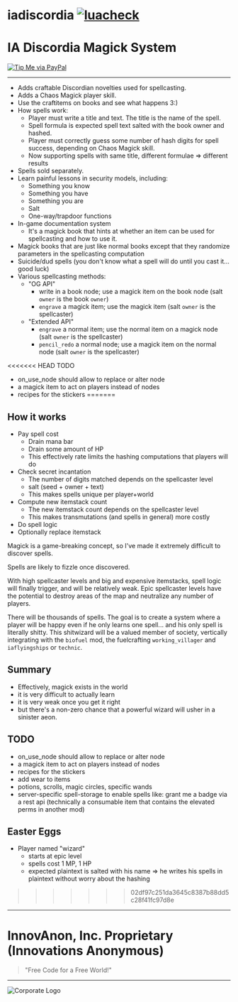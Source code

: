 # iadiscordia [![luacheck][luacheck badge]][luacheck workflow]  
IA Discordia Magick System
==========

[![Tip Me via PayPal](https://img.shields.io/badge/paypal-donate-FF1100.svg?logo=paypal&logoColor=FF1133&style=plastic)](https://www.paypal.me/InnovAnon)

----------

- Adds craftable Discordian novelties used for spellcasting.
- Adds a Chaos Magick player skill.
- Use the craftitems on books and see what happens 3:)
- How spells work:
  - Player must write a title and text.
    The title is the name of the spell.
  - Spell formula is expected spell text salted with the book owner and hashed.
  - Player must correctly guess some number of hash digits for spell success,
    depending on Chaos Magick skill.
  - Now supporting spells with same title, different formulae => different results
- Spells sold separately.
- Learn painful lessons in security models, including:
  - Something you know
  - Something you have
  - Something you are
  - Salt
  - One-way/trapdoor functions
- In-game documentation system
  - It's a magick book that hints at
    whether an item can be used for spellcasting and
    how to use it.
- Magick books that are just like normal books
  except that they randomize parameters in the spellcasting computation
- Suicide/dud spells (you don't know what a spell will do until you cast it... good luck)
- Various spellcasting methods:
  - "OG API"
    - write in a book node; use a magick item on the book node
      (salt `owner` is the book `owner`)
    - `engrave` a magick item; use the magick item
      (salt `owner` is the spellcaster)
  - "Extended API"
    - `engrave` a normal item; use the normal item on a magick node
      (salt `owner` is the spellcaster)
    - `pencil_redo` a normal node; use a magick item on the normal node
      (salt `owner` is the spellcaster)

<<<<<<< HEAD
TODO
- on_use_node should allow to replace or alter node
- a magick item to act on players instead of nodes
- recipes for the stickers
=======
## How it works
- Pay spell cost
  - Drain mana bar
  - Drain some amount of HP
  - This effectively rate limits the hashing computations that players will do
- Check secret incantation
  - The number of digits matched depends on the spellcaster level
  - salt (seed + owner + text)
  - This makes spells unique per player+world
- Compute new itemstack count
  - The new itemstack count depends on the spellcaster level
  - This makes transmutations (and spells in general) more costly
- Do spell logic
- Optionally replace itemstack

Magick is a game-breaking concept,
so I've made it extremely difficult to discover spells.

Spells are likely to fizzle once discovered.

With high spellcaster levels and big and expensive itemstacks,
spell logic will finally trigger,
and will be relatively weak.
Epic spellcaster levels have the potential to destroy areas of the map
and neutralize any number of players.

There will be thousands of spells.
The goal is to create a system where a player will be happy even if he only learns one spell...
and his only spell is literally shitty.
This shitwizard will be a valued member of society,
vertically integrating with the `biofuel` mod, the fuelcrafting `working_villager` and `iaflyingships` or `technic`.

## Summary
- Effectively, magick exists in the world
- it is very difficult to actually learn
- it is very weak once you get it right
- but there's a non-zero chance that a
  powerful wizard will usher in a sinister aeon.

## TODO
- on_use_node should allow to replace or alter node
- a magick item to act on players instead of nodes
- recipes for the stickers
- add wear to items
- potions, scrolls, magic circles, specific wands
- server-specific spell-storage to enable spells like: grant me a badge via a rest api (technically a consumable item that contains the elevated perms in another mod)

## Easter Eggs
- Player named "wizard"
  - starts at epic level
  - spells cost 1 MP, 1 HP
  - expected plaintext is salted with his name
    => he writes his spells in plaintext without worry about the hashing
>>>>>>> 02df97c251da3645c8387b88dd5c28f41fc97d8e

[luacheck badge]: https://github.com/InnovAnon-Inc/iadiscordia/workflows/luacheck/badge.svg
[luacheck workflow]: https://github.com/InnovAnon-Inc/iadiscordia/actions?query=workflow%3Aluacheck

----------

# InnovAnon, Inc. Proprietary (Innovations Anonymous)
> "Free Code for a Free World!"
----------

![Corporate Logo](https://innovanon-inc.github.io/assets/images/logo.gif)

